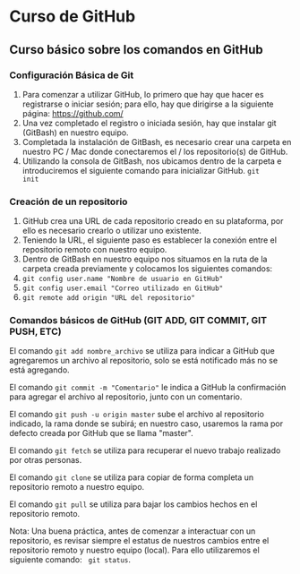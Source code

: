 # Curso de GitHub

## Curso básico sobre los comandos en GitHub

### Configuración Básica de Git

1. Para comenzar a utilizar GitHub, lo primero que hay que hacer es registrarse o iniciar sesión;  para ello, hay que dirigirse a la siguiente página: https://github.com/
2. Una vez completado el registro o iniciada sesión, hay que instalar git (GitBash) en nuestro equipo.
3. Completada la instalación de GitBash, es necesario crear una carpeta en nuestro PC / Mac donde conectaremos el / los repositorio(s) de GitHub.
4. Utilizando la consola de GitBash, nos ubicamos dentro de la carpeta e introduciremos el siguiente comando para inicializar GitHub. <code>git init</code>

### Creación de un repositorio

1. GitHub crea una URL de cada repositorio creado en su plataforma, por ello es necesario crearlo o utilizar uno existente.
2. Teniendo la URL, el siguiente paso es establecer la conexión entre el repositorio remoto con nuestro equipo.
3. Dentro de GitBash en nuestro equipo nos situamos en la ruta de la carpeta creada previamente y colocamos los siguientes comandos:
4. <code>git config user.name "Nombre de usuario en GitHub"</code>
5. <code>git config user.email "Correo utilizado en GitHub"</code>
6. <code>git remote add origin "URL del repositorio"</code>

### Comandos básicos de GitHub (GIT ADD, GIT COMMIT, GIT PUSH, ETC)

El comando <code>git add nombre_archivo</code> se utiliza para indicar a GitHub que agregaremos un archivo al repositorio, solo se está notificado más no se está agregando.

El comando <code>git commit -m "Comentario"</code> le indica a GitHub la confirmación para agregar el archivo al repositorio, junto con un comentario.

El comando <code>git push -u origin master</code> sube el archivo al repositorio indicado, la rama donde se subirá; en nuestro caso, usaremos la rama por defecto creada por GitHub que se llama "master".

El comando <code>git fetch</code> se utiliza para recuperar el nuevo trabajo realizado por otras personas.

El comando <code>git clone</code> se utiliza para copiar de forma completa un repositorio remoto a nuestro equipo.

El comando <code>git pull</code> se utiliza para bajar los cambios hechos en el repositorio remoto.

Nota: Una buena práctica, antes de comenzar a interactuar con un repositorio, es revisar siempre el estatus de nuestros cambios entre el repositorio remoto y nuestro equipo (local). Para ello utilizaremos el siguiente comando: <code> git status</code>.
